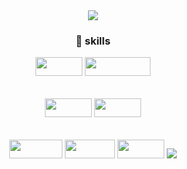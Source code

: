<div align=center>

<img src="https://capsule-render.vercel.app/api?type=waving&color=0:a9d1ff,100:479eff&height=120&section=header&text=Hi!👋%20I'm%20Skyla&fontSize=25&fontColor=d2e6fd&fontAlignY=20&animation=twinkling"/>

### 🌱 skills
<img src="https://img.shields.io/badge/Java-ED8B00?style=for-the-badge&logo=openjdk&logoColor=white" width="75" height="30"/>
<img src="https://img.shields.io/badge/JavaScript-F7DF1E?style=for-the-badge&logo=JavaScript&logoColor=white" width="105" height="30"/>

######
<img src="https://img.shields.io/badge/HTML-239120?style=for-the-badge&logo=html5&logoColor=white" width="75" height="30"/>
<img src="https://img.shields.io/badge/CSS-239120?&style=for-the-badge&logo=css3&logoColor=white" width="75" height="30"/>

######
<img src="https://img.shields.io/badge/Spring-6DB33F?style=for-the-badge&logo=spring&logoColor=white" width="85" height="30"/>
<img src="https://img.shields.io/badge/React-20232A?style=for-the-badge&logo=react&logoColor=61DAFB" width="80" height="30"/>
<img src="https://img.shields.io/badge/MySQL-00000F?style=for-the-badge&logo=mysql&logoColor=white" width="75" height="30"/>

<img src="https://capsule-render.vercel.app/api?type=waving&color=0:479eff,100:a9d1ff&height=100&section=footer"/>
</div>
